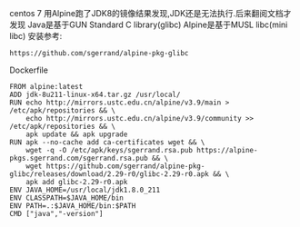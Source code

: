 centos 7
用Alpine跑了JDK8的镜像结果发现,JDK还是无法执行.后来翻阅文档才发现
Java是基于GUN Standard C library(glibc)
Alpine是基于MUSL libc(mini libc)
安装参考:
~~~
https://github.com/sgerrand/alpine-pkg-glibc
~~~
Dockerfile
```
FROM alpine:latest
ADD jdk-8u211-linux-x64.tar.gz /usr/local/
RUN echo http://mirrors.ustc.edu.cn/alpine/v3.9/main > /etc/apk/repositories && \
    echo http://mirrors.ustc.edu.cn/alpine/v3.9/community >> /etc/apk/repositories && \
    apk update && apk upgrade
RUN apk --no-cache add ca-certificates wget && \
    wget -q -O /etc/apk/keys/sgerrand.rsa.pub https://alpine-pkgs.sgerrand.com/sgerrand.rsa.pub && \
    wget https://github.com/sgerrand/alpine-pkg-glibc/releases/download/2.29-r0/glibc-2.29-r0.apk && \
    apk add glibc-2.29-r0.apk
ENV JAVA_HOME=/usr/local/jdk1.8.0_211
ENV CLASSPATH=$JAVA_HOME/bin
ENV PATH=.:$JAVA_HOME/bin:$PATH
CMD ["java","-version"]
```